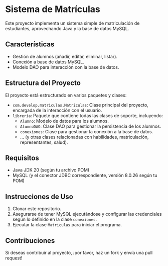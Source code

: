 # Sistema de Matrículas

Este proyecto implementa un sistema simple de matriculación de estudiantes, aprovechando Java y la base de datos MySQL.

## Características

- Gestión de alumnos (añadir, editar, eliminar, listar).
- Conexión a base de datos MySQL.
- Modelo DAO para interacción con la base de datos.

## Estructura del Proyecto

El proyecto está estructurado en varios paquetes y clases:

- `com.develop.matriculas.Matriculas`: Clase principal del proyecto, encargada de la interacción con el usuario.
- `libreria`: Paquete que contiene todas las clases de soporte, incluyendo:
  - `Alumno`: Modelo de datos para los alumnos.
  - `AlumnoDAO`: Clase DAO para gestionar la persistencia de los alumnos.
  - `conexiones`: Clase para gestionar la conexión a la base de datos.
  - ... (y otras clases relacionadas con habilidades, matriculación, representantes, salud).

## Requisitos

- Java JDK 20 (según tu archivo POM)
- MySQL (y el conector JDBC correspondiente, versión 8.0.26 según tu POM)

## Instrucciones de Uso

1. Clonar este repositorio.
2. Asegurarse de tener MySQL ejecutándose y configurar las credenciales según lo definido en la clase `conexiones`.
3. Ejecutar la clase `Matriculas` para iniciar el programa.

## Contribuciones

Si deseas contribuir al proyecto, ¡por favor, haz un fork y envía una pull request!
